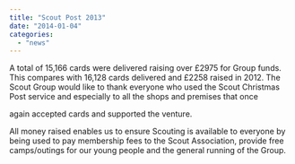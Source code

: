 ```yaml
---
title: "Scout Post 2013"
date: "2014-01-04"
categories: 
  - "news"
---
```


A total of 15,166 cards were delivered raising over £2975 for Group funds. This compares with 16,128 cards delivered and £2258 raised in 2012. The Scout Group would like to thank everyone who used the Scout Christmas Post service and especially to all the shops and premises that once



again accepted cards and supported the venture.

All money raised enables us to ensure Scouting is available to everyone by being used to pay membership fees to the Scout Association, provide free camps/outings for our young people and the general running of the Group.
